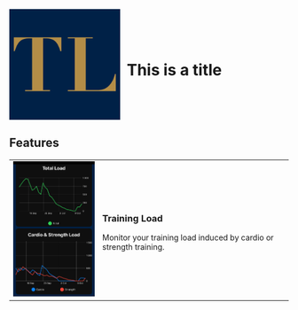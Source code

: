 <div style="display: flex; align-items: center;">
  <img src="AppIcon.png" alt="Images/App Icon" width="200" height="200">
  <h1 style="margin-left: 12px;">This is a title</h1>
</div>



## Features

<table>
  <tr>
    <td>
      <img src="trainingload1.png" alt="Images/Feature Image 1" width="200">
    </td>
    <td style="vertical-align: middle;">
      <h3>Training Load</h3>
      <p>Monitor your training load induced by cardio or strength training.</p>
    </td>
  </tr>
</table>

<!-- Add more feature sections as needed -->

